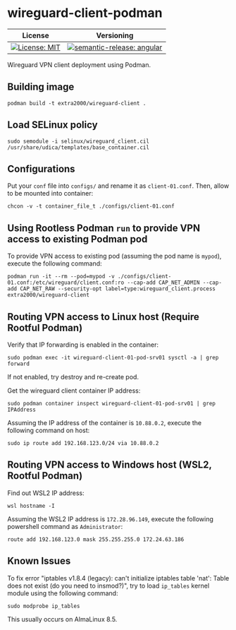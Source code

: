 # wireguard-client-podman

| License | Versioning |
| ------- | ---------- |
| [![License: MIT](https://img.shields.io/badge/License-MIT-yellow.svg)](https://opensource.org/licenses/MIT) | [![semantic-release: angular](https://img.shields.io/badge/semantic--release-angular-e10079?logo=semantic-release)](https://github.com/semantic-release/semantic-release) |

Wireguard VPN client deployment using Podman.


## Building image

```
podman build -t extra2000/wireguard-client .
```


## Load SELinux policy

```
sudo semodule -i selinux/wireguard_client.cil /usr/share/udica/templates/base_container.cil
```


## Configurations

Put your `conf` file into `configs/` and rename it as `client-01.conf`. Then, allow to be mounted into container:
```
chcon -v -t container_file_t ./configs/client-01.conf
```


## Using Rootless Podman `run` to provide VPN access to existing Podman pod

To provide VPN access to existing pod (assuming the pod name is `mypod`), execute the following command:
```
podman run -it --rm --pod=mypod -v ./configs/client-01.conf:/etc/wireguard/client.conf:ro --cap-add CAP_NET_ADMIN --cap-add CAP_NET_RAW --security-opt label=type:wireguard_client.process extra2000/wireguard-client
```


## Routing VPN access to Linux host (Require Rootful Podman)

Verify that IP forwarding is enabled in the container:
```
sudo podman exec -it wireguard-client-01-pod-srv01 sysctl -a | grep forward
```

If not enabled, try destroy and re-create pod.

Get the wireguard client container IP address:
```
sudo podman container inspect wireguard-client-01-pod-srv01 | grep IPAddress
```

Assuming the IP address of the container is `10.88.0.2`, execute the following command on host:
```
sudo ip route add 192.168.123.0/24 via 10.88.0.2
```


## Routing VPN access to Windows host (WSL2, Rootful Podman)

Find out WSL2 IP address:
```
wsl hostname -I
```

Assuming the WSL2 IP address is `172.28.96.149`, execute the following powershell command as `Administrator`:
```
route add 192.168.123.0 mask 255.255.255.0 172.24.63.186
```


## Known Issues

To fix error "iptables v1.8.4 (legacy): can't initialize iptables table 'nat': Table does not exist (do you need to insmod?)", try to load `ip_tables` kernel module using the following command:
```
sudo modprobe ip_tables
```

This usually occurs on AlmaLinux 8.5.

